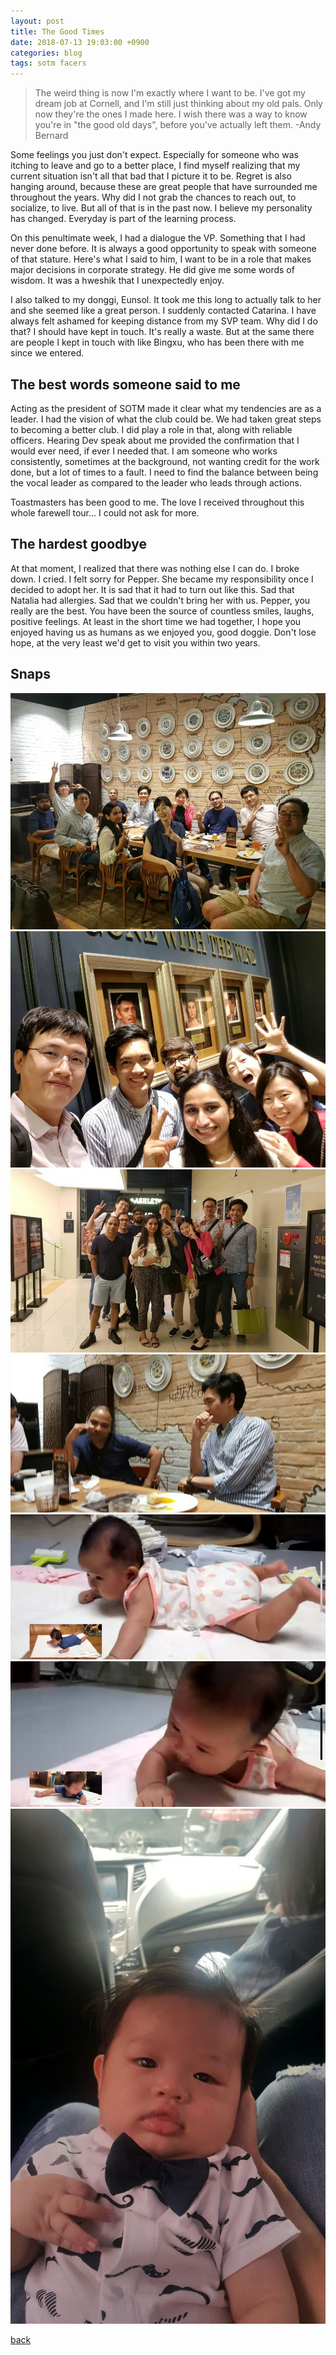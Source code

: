 ```yaml
---
layout: post
title: The Good Times
date: 2018-07-13 19:03:00 +0900
categories: blog 
tags: sotm facers
---
```


> The weird thing is now I'm exactly where I want to be. I've got my dream job at Cornell, and I'm still just thinking about my old pals. Only now they're the ones I made here. I wish there was a way to know you're in "the good old days", before you've actually left them.
> -Andy Bernard

Some feelings you just don't expect. Especially for someone who was itching to leave and go to a better place, I find myself realizing that my current situation isn't all that bad that I picture it to be. Regret is also hanging around, because these are great people that have surrounded me throughout the years. Why did I not grab the chances to reach out, to socialize, to live. But all of that is in the past now. I believe my personality has changed. Everyday is part of the learning process.

On this penultimate week, I had a dialogue the VP. Something that I had never done before. It is always a good opportunity to speak with someone of that stature. Here's what I said to him, I want to be in a role that makes major decisions in corporate strategy. He did give me some words of wisdom. It was a hweshik that I unexpectedly enjoy.

I also talked to my donggi, Eunsol. It took me this long to actually talk to her and she seemed like a great person. I suddenly contacted Catarina. I have always felt ashamed for keeping distance from my SVP team. Why did I do that? I should have kept in touch. It's really a waste. But at the same there are people I kept in touch with like Bingxu, who has been there with me since we entered.

## The best words someone said to me

Acting as the president of SOTM made it clear what my tendencies are as a leader. I had the vision of what the club could be. We had taken great steps to becoming a better club. I did play a role in that, along with reliable officers. Hearing Dev speak about me provided the confirmation that I would ever need, if ever I needed that. I am someone who works consistently, sometimes at the background, not wanting credit for the work done, but a lot of times to a fault. I need to find the balance between being the vocal leader as compared to the leader who leads through actions.

Toastmasters has been good to me. The love I received throughout this whole farewell tour... I could not ask for more.

## The hardest goodbye

At that moment, I realized that there was nothing else I can do. I broke down. I cried. I felt sorry for Pepper. She became my responsibility once I decided to adopt her. It is sad that it had to turn out like this. Sad that Natalia had allergies. Sad that we couldn't bring her with us. Pepper, you really are the best. You have been the source of countless smiles, laughs, positive feelings. At least in the short time we had together, I hope you enjoyed having us as humans as we enjoyed you, good doggie. Don't lose hope, at the very least we'd get to visit you within two years.

## Snaps

![](/assets/img/1807/20180712-ashleys.jpg "Ashley's")
![](/assets/img/1807/20180712-peace.jpg "Peace")
![](/assets/img/1807/20180712-sotm.jpg "SOTM")
![](/assets/img/1807/20180712-thanksdev.jpg "Thanks Dev")
![](/assets/img/1807/20180713-crawl.jpg "Crawl")
![](/assets/img/1807/20180713-skype.jpg "Skype")
![](/assets/img/1807/20180714-bowtie.jpg "Bow Tie")

[back](/blog)
